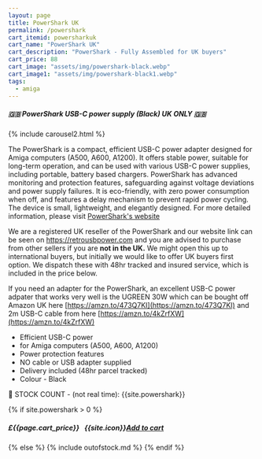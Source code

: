```yaml
---
layout: page
title: PowerShark UK
permalink: /powershark
cart_itemid: powersharkuk
cart_name: "PowerShark UK"
cart_description: "PowerShark - Fully Assembled for UK buyers"
cart_price: 88
cart_image: "assets/img/powershark-black.webp"
cart_image1: "assets/img/powershark-black1.webp"
tags: 
  - amiga
---
```


##### 🇬🇧 PowerShark USB-C power supply (Black) UK ONLY 🇬🇧

{% include carousel2.html %}

The PowerShark is a compact, efficient USB-C power adapter designed for Amiga computers (A500, A600, A1200). It offers stable power, suitable for long-term operation, and can be used with various USB-C power supplies, including portable, battery based chargers. PowerShark has advanced monitoring and protection features, safeguarding against voltage deviations and power supply failures. It is eco-friendly, with zero power consumption when off, and features a delay mechanism to prevent rapid power cycling. The device is small, lightweight, and elegantly designed. For more detailed information, please visit <a href="https://retrousbpower.com" target="_blank">PowerShark's website</a>

We are a registered UK reseller of the PowerShark and our website link can be seen on <a href="https://retrousbpower.com" target="_blank">https://retrousbpower.com</a> and you are advised to purchase from other sellers if you are <b>not in the UK.</b> We might open this up to international buyers, but initially we would like to offer UK buyers first option. We dispatch these with 48hr tracked and insured service, which is included in the price below.

If you need an adapter for the PowerShark, an excellent USB-C power adpater that works very well is the UGREEN 30W which can be bought off Amazon UK here [https://amzn.to/473Q7KI](https://amzn.to/473Q7KI) and 2m USB-C cable from here [https://amzn.to/4kZrfXW](https://amzn.to/4kZrfXW) 

* Efficient USB-C power
* for Amiga computers (A500, A600, A1200)
* Power protection features
* NO cable or USB adapter supplied
* Delivery included (48hr parcel tracked)
* Colour - Black

&#128221; STOCK COUNT - (not real time): {{site.powershark}}

{% if site.powershark > 0 %}
##### £{{page.cart_price}} &nbsp; {{site.icon}}[Add to cart](/cart#{{page.cart_itemid}})
{% else %}
{% include outofstock.md %}
{% endif %}